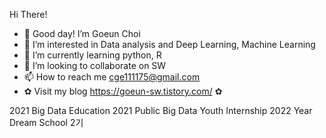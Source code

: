  Hi There!
- 👋 Good day! I’m Goeun Choi 
- 👀 I’m interested in Data analysis and Deep Learning, Machine Learning
- 🌱 I’m currently learning python, R
- 💞️ I’m looking to collaborate on SW
- 📫 How to reach me cge111175@gmail.com
- ✿ Visit my blog https://goeun-sw.tistory.com/ ✿

2021 Big Data Education
2021 Public Big Data Youth Internship 
2022 Year Dream School 2기
